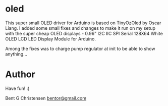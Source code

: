 # oled

This super small OLED driver for Arduino is based on TinyOzOled by Oscar Liang. I added some small fixes and changes to make it run on my setup with the super cheap OLED displays - 0.96" I2C IIC SPI Serial 128X64 White OLED LCD LED Display Module for Arduino.

Among the fixes was to charge pump regulator at init to be able to show anything...

# Author

Have fun! :)

Bent G Christensen <bentor@gmail.com>
  
